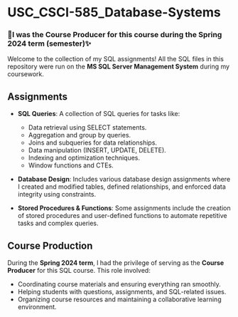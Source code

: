# USC_CSCI-585_Database-Systems

### 🚀I was the Course Producer for this course during the Spring 2024 term (semester)✨

Welcome to the collection of my SQL assignments! All the SQL files in this repository were run on the **MS SQL Server Management System** during my coursework.

## Assignments
- **SQL Queries**: A collection of SQL queries for tasks like:
  - Data retrieval using SELECT statements.
  - Aggregation and group by queries.
  - Joins and subqueries for data relationships.
  - Data manipulation (INSERT, UPDATE, DELETE).
  - Indexing and optimization techniques.
  - Window functions and CTEs.
  
- **Database Design**: Includes various database design assignments where I created and modified tables, defined relationships, and enforced data integrity using constraints.

- **Stored Procedures & Functions**: Some assignments include the creation of stored procedures and user-defined functions to automate repetitive tasks and complex queries.

## Course Production
During the **Spring 2024 term**, I had the privilege of serving as the **Course Producer** for this SQL course. This role involved:
- Coordinating course materials and ensuring everything ran smoothly.
- Helping students with questions, assignments, and SQL-related issues.
- Organizing course resources and maintaining a collaborative learning environment.
